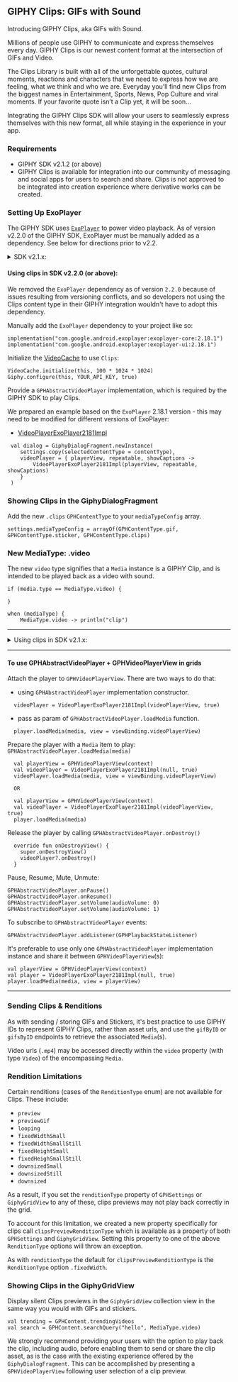 ## GIPHY Clips: GIFs with Sound

Introducing GIPHY Clips, aka GIFs with Sound. 

Millions of people use GIPHY to communicate and express themselves every day.  GIPHY Clips is our newest content format at the intersection of GIFs and Video. 

The Clips Library is built with all of the unforgettable quotes, cultural moments, reactions and characters that we need to express how we are feeling, what we think and who we are. Everyday you’ll find new Clips from the biggest names in Entertainment, Sports, News, Pop Culture and viral moments. If your favorite quote isn’t a Clip yet, it will be soon...

Integrating the GIPHY Clips SDK will allow your users to seamlessly express themselves with this new format, all while staying in the experience in your app. 

### Requirements

- GIPHY SDK v2.1.2 (or above)  
- GIPHY Clips is available for integration into our community of messaging and social apps for users to search and share.  Clips is not approved to be integrated into creation experience where derivative works can be created. 

### Setting Up ExoPlayer

The GIPHY SDK uses [`ExoPlayer`](https://github.com/google/ExoPlayer) to power video playback. As of version v2.2.0 of the GIPHY SDK, ExoPlayer must be manually added as a dependency. See below for directions prior to v2.2.

<details>
  <summary>SDK v2.1.x:</summary>
The SDK has `Exoplayer` video cache setup.
It's enabled by default: the `videoCacheMaxBytes` value must be greater than 0, otherwise, the SDK will skip cache initialization and [Clips](https://github.com/Giphy/giphy-android-sdk/blob/main/clips.md) won't work.

```kotlin
Giphy.configure(
  videoCacheMaxBytes: 100 * 1024 * 1024
)
``` 
</details>


#### Using clips in SDK v2.2.0 (or above):

We removed the `ExoPlayer` dependency as of version `2.2.0` because of issues resulting from versioning conflicts, and so developers not using the Clips content type in their GIPHY integration wouldn't have to adopt this dependency.

Manually add the `ExoPlayer` dependency to your project like so:

```
implementation("com.google.android.exoplayer:exoplayer-core:2.18.1")
implementation("com.google.android.exoplayer:exoplayer-ui:2.18.1")
```

Initialize the [VideoCache](https://github.com/Giphy/giphy-android-sdk/blob/main/app/src/main/java/com/giphy/sdk/uidemo/VideoPlayer/VideoCache.kt) to use `Clips`:

```
VideoCache.initialize(this, 100 * 1024 * 1024)
Giphy.configure(this, YOUR_API_KEY, true)
```

Provide a `GPHAbstractVideoPlayer` implementation, which is required by the GIPHY SDK to play Clips.

We prepared an example based on the `ExoPlayer` 2.18.1 version - this may need to be modified for different versions of ExoPlayer:
- [VideoPlayerExoPlayer2181Impl](https://github.com/Giphy/giphy-android-sdk/blob/main/app/src/main/java/com/giphy/sdk/uidemo/VideoPlayer/VideoPlayerExoPlayer2181Impl.kt)

```
 val dialog = GiphyDialogFragment.newInstance(
    settings.copy(selectedContentType = contentType),
    videoPlayer = { playerView, repeatable, showCaptions ->
        VideoPlayerExoPlayer2181Impl(playerView, repeatable, showCaptions)
    }
 )
```


### Showing Clips in the GiphyDialogFragment

Add the new  `.clips`  `GPHContentType` to your `mediaTypeConfig` array.
```
settings.mediaTypeConfig = arrayOf(GPHContentType.gif, GPHContentType.sticker, GPHContentType.clips) 
```

### New MediaType: .video

The new  `video` type signifies that a `Media` instance is a GIPHY Clip, and is intended to be played back as a video with sound.

```
if (media.type == MediaType.video) {
 
}

when (mediaType) {                
    MediaType.video -> println("clip")
```

---

<details>
  <summary>Using clips in SDK v2.1.x:</summary>


#### GPHVideoPlayer + GPHVideoPlayerView

Playing back a Clips video asset in your Android app is easy thanks to Google’s `ExoPlayer`, an application level media player for Android.

Giphy SDK already comes with `ExoPlayer` dependency and provides a wrapper around `ExoPlayer` to ease `Clips` integration:

Create `GPHVideoPlayer` instance.

Attach the player to `GPHVideoPlayerView`. There are two ways to do that:
- using `GPHVideoPlayer` constructor
- pass as param of `GPHVideoPlayer.loadMedia` function.

Prepare the player with a `Media` item to play: `GPHVideoPlayer.loadMedia(media)`

Release the player by calling `GPHVideoPlayer.onDestroy()` func when done.


Create and load a `GPHVideoPlayer + GPHVideoPlayerView` with a `GPHMedia`
```
val playerView = GPHVideoPlayerView(context)
val player = GPHVideoPlayer(playerView, true)
player.loadMedia(media)
```

Pause, Resume, Mute, Unmute: 

```
GPHVideoPlayer.onPause()  
videoView.onResume()  
GPHVideoPlayer.setVolume(audioVolume: 0) 
GPHVideoPlayer.setVolume(audioVolume: 1) 
```

To subscribe to `GPHVideoPlayer` events:
```
GPHVideoPlayer.addListener(GPHPlaybackStateListener)
```

It's preferable to use only one `GPHVideoPlayer` instance and share it between `GPHVideoPlayerView`(s):
```
val playerView = GPHVideoPlayerView(context)
val player = GPHVideoPlayer(null, true)
player.loadMedia(media, view = playerView)
```
</details>

---

#### To use GPHAbstractVideoPlayer + GPHVideoPlayerView in grids

Attach the player to `GPHVideoPlayerView`. There are two ways to do that:
- using `GPHAbstractVideoPlayer` implementation constructor.
```
  videoPlayer = VideoPlayerExoPlayer2181Impl(videoPlayerView, true)
 ```
- pass as param of `GPHAbstractVideoPlayer.loadMedia` function.
```
  player.loadMedia(media, view = viewBinding.videoPlayerView)
```  

Prepare the player with a `Media` item to play: `GPHAbstractVideoPlayer.loadMedia(media)`
```
  val playerView = GPHVideoPlayerView(context)  
  val videoPlayer = VideoPlayerExoPlayer2181Impl(null, true)
  videoPlayer.loadMedia(media, view = viewBinding.videoPlayerView)
  
  OR
  
  val playerView = GPHVideoPlayerView(context)
  val videoPlayer = VideoPlayerExoPlayer2181Impl(videoPlayerView, true)
  player.loadMedia(media)
```  

Release the player by calling `GPHAbstractVideoPlayer.onDestroy()`
```  
  override fun onDestroyView() {
    super.onDestroyView()
    videoPlayer?.onDestroy()
  }
```  

Pause, Resume, Mute, Unmute:

```
GPHAbstractVideoPlayer.onPause()  
GPHAbstractVideoPlayer.onResume()  
GPHAbstractVideoPlayer.setVolume(audioVolume: 0) 
GPHAbstractVideoPlayer.setVolume(audioVolume: 1) 
```

To subscribe to `GPHAbstractVideoPlayer` events:
```
GPHAbstractVideoPlayer.addListener(GPHPlaybackStateListener)
```

It's preferable to use only one `GPHAbstractVideoPlayer` implementation instance and share it between `GPHVideoPlayerView`(s):
```
val playerView = GPHVideoPlayerView(context)
val player = VideoPlayerExoPlayer2181Impl(null, true)
player.loadMedia(media, view = playerView)
```

---

### Sending Clips & Renditions

As with sending / storing GIFs and Stickers, it's best practice to use GIPHY IDs to represent GIPHY Clips, rather than asset urls, and use the `gifByID` or `gifsByID` endpoints to retrieve the associated `Media`(s).

Video urls (`.mp4`) may be accessed directly within the `video` property (with type `Video`) of the encompassing `Media`.


### Rendition Limitations

Certain renditions (cases of the `RenditionType` enum) are not available for Clips. These include:

- `preview`
- `previewGif`
- `looping`
- `fixedWidthSmall`
- `fixedWidthSmallStill`
- `fixedHeightSmall`
- `fixedHeighSmallStill`
- `downsizedSmall`
- `downsizedStill`
- `downsized`

As a result, if you set the `renditionType` property of `GPHSettings` or `GiphyGridView` to any of these, clips previews may not play back correctly in the grid.

To account for this limitation, we created a new property specifically for clips call `clipsPreviewRenditionType` which is available as a property of both `GPHSettings` and `GiphyGridView`. Setting this property to one of the above `RenditionType` options will throw an exception.

As with `renditionType` the default for `clipsPreviewRenditionType` is the `RenditionType` option  `.fixedWidth`.

### Showing Clips in the GiphyGridView

Display silent Clips previews in the `GiphyGridView` collection view in the same way you would with GIFs and stickers.

```
val trending = GPHContent.trendingVideos  
val search = GPHContent.searchQuery("hello", MediaType.video)
```

We strongly recommend providing your users with the option to play back the clip, including audio, before enabling them to send or share the clip asset, as is the case with the existing experience offered by the `GiphyDialogFragment`. This can be accomplished by presenting a `GPHVideoPlayerView` following user selection of a clip preview.